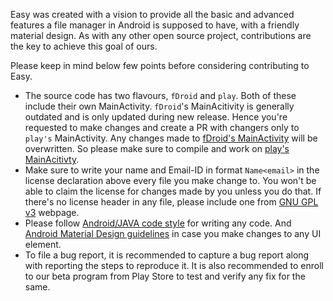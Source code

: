 Easy was created with a vision to provide all the basic and advanced features a file manager in Android is supposed to have, with a friendly material design.
As with any other open source project, contributions are the key to achieve this goal of ours.

Please keep in mind below few points before considering contributing to Easy.
- The source code has two flavours, ````fDroid```` and ````play````. 
Both of these include their own MainActivity. ````fDroid````'s MainAcitivity is generally outdated and is only updated during new release.
Hence you're requested to make changes and create a PR with changers only to ````play's```` MainActivity.
Any changes made to [fDroid's MainActivity](https://github.com/TeamEasy/EasyFileManager/blob/master/app/src/fdroid/java/com/efm/filemanager/activities/MainActivity.java) will be overwritten.
So please make sure to compile and work on [play's MainAcitivty](https://github.com/TeamEasy/EasyFileManager/blob/master/app/src/play/java/com/efm/filemanager/activities/MainActivity.java).
- Make sure to write your name and Email-ID in format ````Name<email>```` in the license declaration above every file you make change to.
You won't be able to claim the license for changes made by you unless you do that. 
If there's no license header in any file, please include one from [GNU GPL v3](https://www.gnu.org/licenses/gpl-3.0.en.html) webpage.
- Please follow [Android/JAVA code style](https://source.android.com/source/code-style.html) for writing any code. 
And [Android Material Design guidelines](https://material.io/guidelines/material-design/introduction.html) in case you make changes to any UI element.
- To file a bug report, it is recommended to capture a bug report along with reporting the steps to reproduce it. 
It is also recommended to enroll to our beta program from Play Store to test and verify any fix for the same.
